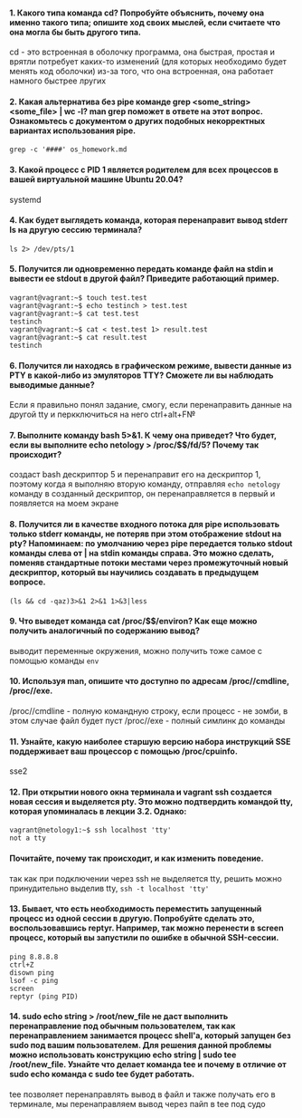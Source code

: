 #### 1. Какого типа команда cd? Попробуйте объяснить, почему она именно такого типа; опишите ход своих мыслей, если считаете что она могла бы быть другого типа.
cd - это встроенная в оболочку программа, она быстрая, простая и врятли потребует каких-то изменений (для которых необходимо будет менять код оболочки) из-за того, что она встроенная, она работает намного быстрее лругих
#### 2. Какая альтернатива без pipe команде grep <some_string> <some_file> | wc -l? man grep поможет в ответе на этот вопрос. Ознакомьтесь с документом о других подобных некорректных вариантах использования pipe.
```grep -c '####' os_homework.md ```
#### 3. Какой процесс с PID 1 является родителем для всех процессов в вашей виртуальной машине Ubuntu 20.04?
systemd
#### 4. Как будет выглядеть команда, которая перенаправит вывод stderr ls на другую сессию терминала?
```ls 2> /dev/pts/1```
#### 5. Получится ли одновременно передать команде файл на stdin и вывести ее stdout в другой файл? Приведите работающий пример.
```
vagrant@vagrant:~$ touch test.test
vagrant@vagrant:~$ echo testinch > test.test
vagrant@vagrant:~$ cat test.test
testinch
vagrant@vagrant:~$ cat < test.test 1> result.test
vagrant@vagrant:~$ cat result.test
testinch
```
#### 6. Получится ли находясь в графическом режиме, вывести данные из PTY в какой-либо из эмуляторов TTY? Сможете ли вы наблюдать выводимые данные?
Если я правильно понял задание, смогу, если перенаправить данные на другой tty и перкключиться на него ctrl+alt+F№
#### 7. Выполните команду bash 5>&1. К чему она приведет? Что будет, если вы выполните echo netology > /proc/$$/fd/5? Почему так происходит?
создаст bash дескриптор 5 и перенаправит его на дескриптор 1, поэтому когда я выполняю вторую команду, отправляя ```echo netology``` команду в созданный дескриптор, он перенаправляется в первый и появляется на моем экране  
#### 8. Получится ли в качестве входного потока для pipe использовать только stderr команды, не потеряв при этом отображение stdout на pty? Напоминаем: по умолчанию через pipe передается только stdout команды слева от | на stdin команды справа. Это можно сделать, поменяв стандартные потоки местами через промежуточный новый дескриптор, который вы научились создавать в предыдущем вопросе.
```(ls && cd -qaz)3>&1 2>&1 1>&3|less```
#### 9. Что выведет команда cat /proc/$$/environ? Как еще можно получить аналогичный по содержанию вывод?
выводит переменные окружения, можно получить тоже самое с помощью команды ```env```
#### 10. Используя man, опишите что доступно по адресам /proc/<PID>/cmdline, /proc/<PID>/exe.
/proc/<PID>/cmdline - полную командную строку, если процесс - не зомби, в этом случае файл будет пуст
/proc/<PID>/exe - полный симлинк до команды
#### 11. Узнайте, какую наиболее старшую версию набора инструкций SSE поддерживает ваш процессор с помощью /proc/cpuinfo.
sse2
#### 12. При открытии нового окна терминала и vagrant ssh создается новая сессия и выделяется pty. Это можно подтвердить командой tty, которая упоминалась в лекции 3.2. Однако:
```
vagrant@netology1:~$ ssh localhost 'tty'
not a tty
```
#### Почитайте, почему так происходит, и как изменить поведение.
так как при подключении через ssh не выделяется tty, решить можно принудительно выделив tty, ```ssh -t localhost 'tty'```
#### 13. Бывает, что есть необходимость переместить запущенный процесс из одной сессии в другую. Попробуйте сделать это, воспользовавшись reptyr. Например, так можно перенести в screen процесс, который вы запустили по ошибке в обычной SSH-сессии.
```
ping 8.8.8.8
ctrl+Z
disown ping
lsof -c ping
screen
reptyr (ping PID)
```
#### 14. sudo echo string > /root/new_file не даст выполнить перенаправление под обычным пользователем, так как перенаправлением занимается процесс shell'а, который запущен без sudo под вашим пользователем. Для решения данной проблемы можно использовать конструкцию echo string | sudo tee /root/new_file. Узнайте что делает команда tee и почему в отличие от sudo echo команда с sudo tee будет работать.
tee позволяет перенаправлять вывод в файл и также получать его в терминале, мы перенаправляем вывод через пайп в tee под судо